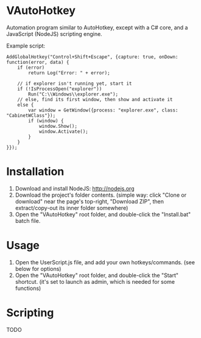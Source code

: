 # VAutoHotkey

Automation program similar to AutoHotkey, except with a C# core, and a JavaScript (NodeJS) scripting engine.

Example script:
```
AddGlobalHotkey("Control+Shift+Escape", {capture: true, onDown: function(error, data) {
    if (error)
		return Log("Error: " + error);

	// if explorer isn't running yet, start it
	if (!IsProcessOpen("explorer"))
        Run("C:\\Windows\\explorer.exe");
	// else, find its first window, then show and activate it
    else {
        var window = GetWindow({process: "explorer.exe", class: "CabinetWClass"});
        if (window) {
            window.Show();
            window.Activate();
        }
    }
}});
```

# Installation

1) Download and install NodeJS: http://nodejs.org  
2) Download the project's folder contents. (simple way: click "Clone or download" near the page's top-right, "Download ZIP", then extract/copy-out its inner folder somewhere)  
3) Open the "VAutoHotkey" root folder, and double-click the "Install.bat" batch file.  

# Usage

1) Open the UserScript.js file, and add your own hotkeys/commands. (see below for options)  
2) Open the "VAutoHotkey" root folder, and double-click the "Start" shortcut. (it's set to launch as admin, which is needed for some functions)  

# Scripting

TODO